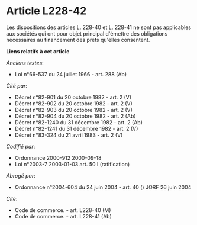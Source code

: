# Article L228-42

Les dispositions des articles L. 228-40 et L. 228-41 ne sont pas applicables aux sociétés qui ont pour objet principal
d'émettre des obligations nécessaires au financement des prêts qu'elles consentent.

**Liens relatifs à cet article**

_Anciens textes_:

  - Loi n°66-537 du 24 juillet 1966 - art. 288 (Ab)

_Cité par_:

  - Décret n°82-901 du 20 octobre 1982 - art. 2 (V)
  - Décret n°82-902 du 20 octobre 1982 - art. 2 (V)
  - Décret n°82-903 du 20 octobre 1982 - art. 2 (V)
  - Décret n°82-904 du 20 octobre 1982 - art. 2 (Ab)
  - Décret n°82-1240 du 31 décembre 1982 - art. 2 (Ab)
  - Décret n°82-1241 du 31 décembre 1982 - art. 2 (V)
  - Décret n°83-324 du 21 avril 1983 - art. 2 (V)

_Codifié par_:

  - Ordonnance 2000-912 2000-09-18
  - Loi n°2003-7 2003-01-03 art. 50 I (ratification)

_Abrogé par_:

  - Ordonnance n°2004-604 du 24 juin 2004 - art. 40 () JORF 26 juin 2004

_Cite_:

  - Code de commerce. - art. L228-40 (M)
  - Code de commerce. - art. L228-41 (Ab)
